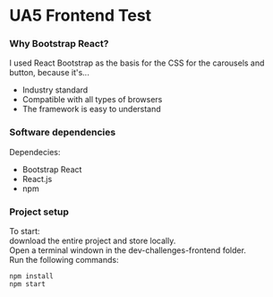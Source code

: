 # UA5 Frontend Test

### Why Bootstrap React?

I used React Bootstrap as the basis for the CSS for the carousels and button, because it's...

- Industry standard
- Compatible with all types of browsers
- The framework is easy to understand

### Software dependencies

Dependecies:

- Bootstrap React
- React.js
- npm

### Project setup

To start:  
download the entire project and store locally.  
Open a terminal windown in the dev-challenges-frontend folder.  
Run the following commands:

```
npm install
npm start
```
